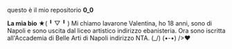 questo è il mio repositorio **0_0**

**La mia bio** ★(  ╹ ▽ ╹  )
Mi chiamo Iavarone Valentina, ho 18 anni, sono di 
Napoli e sono uscita dal liceo artistico indirizzo ebanisteria.
Ora sono iscritta all'Accademia di Belle Arti di Napoli
indirizzo NTA.
(\_/)
(•-•)
/>❤